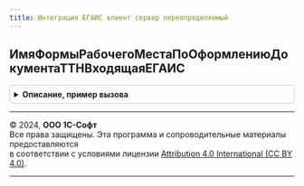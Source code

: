```yaml
---
title: Интеграция ЕГАИС клиент сервер переопределяемый
---
```



## ИмяФормыРабочегоМестаПоОформлениюДокументаТТНВходящаяЕГАИС
<details style="margin: 1em 0; padding: 0.5em; border: 1px solid #ccc; border-radius: 6px;">

<summary style="font-weight: bold; cursor: pointer;">Описание, пример вызова</summary>

```bsl

// Возвращает имя формы рабочего места для ТТН входящей через параметр.
//
// Параметры:
//  ИмяФормы - Строка - Исходящий параметр с именем формы.
Процедура ИмяФормыРабочегоМестаПоОформлениюДокументаТТНВходящаяЕГАИС(ИмяФормы) Экспорт
```

Пример вызова
```bsl
ИнтеграцияЕГАИСКлиентСерверПереопределяемый.ИмяФормыРабочегоМестаПоОформлениюДокументаТТНВходящаяЕГАИС(ИмяФормы) 
```
</details>

---

© 2024, **ООО 1С-Софт**  
Все права защищены. Эта программа и сопроводительные материалы предоставляются  
в соответствии с условиями лицензии [Attribution 4.0 International (CC BY 4.0)](https://creativecommons.org/licenses/by/4.0/legalcode).

---

